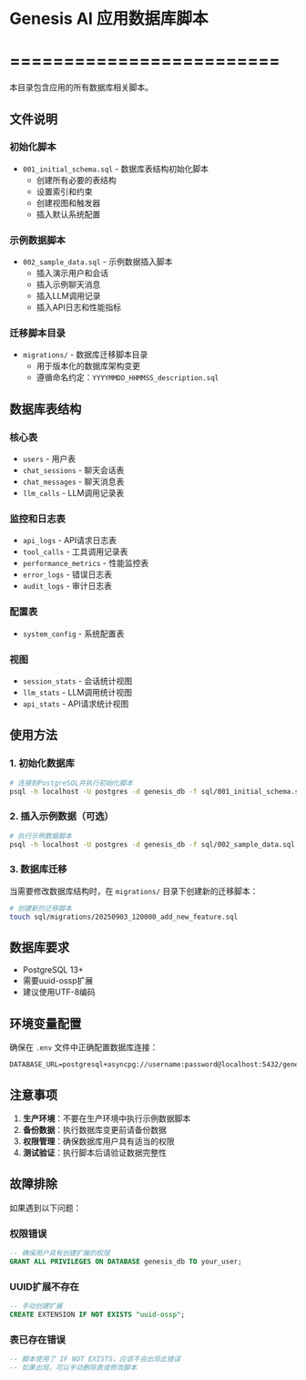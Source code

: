 # Genesis AI 应用数据库脚本
# =========================

本目录包含应用的所有数据库相关脚本。

## 文件说明

### 初始化脚本
- `001_initial_schema.sql` - 数据库表结构初始化脚本
  - 创建所有必要的表结构
  - 设置索引和约束
  - 创建视图和触发器
  - 插入默认系统配置

### 示例数据脚本
- `002_sample_data.sql` - 示例数据插入脚本
  - 插入演示用户和会话
  - 插入示例聊天消息
  - 插入LLM调用记录
  - 插入API日志和性能指标

### 迁移脚本目录
- `migrations/` - 数据库迁移脚本目录
  - 用于版本化的数据库架构变更
  - 遵循命名约定：`YYYYMMDD_HHMMSS_description.sql`

## 数据库表结构

### 核心表
- `users` - 用户表
- `chat_sessions` - 聊天会话表
- `chat_messages` - 聊天消息表
- `llm_calls` - LLM调用记录表

### 监控和日志表
- `api_logs` - API请求日志表
- `tool_calls` - 工具调用记录表
- `performance_metrics` - 性能监控表
- `error_logs` - 错误日志表
- `audit_logs` - 审计日志表

### 配置表
- `system_config` - 系统配置表

### 视图
- `session_stats` - 会话统计视图
- `llm_stats` - LLM调用统计视图
- `api_stats` - API请求统计视图

## 使用方法

### 1. 初始化数据库
```bash
# 连接到PostgreSQL并执行初始化脚本
psql -h localhost -U postgres -d genesis_db -f sql/001_initial_schema.sql
```

### 2. 插入示例数据（可选）
```bash
# 执行示例数据脚本
psql -h localhost -U postgres -d genesis_db -f sql/002_sample_data.sql
```

### 3. 数据库迁移
当需要修改数据库结构时，在 `migrations/` 目录下创建新的迁移脚本：
```bash
# 创建新的迁移脚本
touch sql/migrations/20250903_120000_add_new_feature.sql
```

## 数据库要求

- PostgreSQL 13+
- 需要uuid-ossp扩展
- 建议使用UTF-8编码

## 环境变量配置

确保在 `.env` 文件中正确配置数据库连接：
```
DATABASE_URL=postgresql+asyncpg://username:password@localhost:5432/genesis_db
```

## 注意事项

1. **生产环境**：不要在生产环境中执行示例数据脚本
2. **备份数据**：执行数据库变更前请备份数据
3. **权限管理**：确保数据库用户具有适当的权限
4. **测试验证**：执行脚本后请验证数据完整性

## 故障排除

如果遇到以下问题：

### 权限错误
```sql
-- 确保用户具有创建扩展的权限
GRANT ALL PRIVILEGES ON DATABASE genesis_db TO your_user;
```

### UUID扩展不存在
```sql
-- 手动创建扩展
CREATE EXTENSION IF NOT EXISTS "uuid-ossp";
```

### 表已存在错误
```sql
-- 脚本使用了 IF NOT EXISTS，应该不会出现此错误
-- 如果出现，可以手动删除表或修改脚本
```